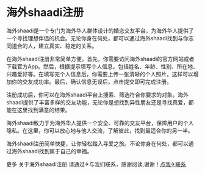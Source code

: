 # 海外shaadi注册

海外shaadi是一个专门为海外华人群体设计的婚恋交友平台，为海外华人提供了一个寻找理想伴侣的机会。无论你身在何处，都可以通过海外shaadi找到与你志同道合的人，建立真实、稳定的关系。

在海外shaadi注册非常简单方便。首先，你需要访问海外shaadi的官方网站或者下载官方App。然后，根据提示填写个人信息，包括姓名、年龄、性别、所在地、兴趣爱好等。在填写完个人信息后，你需要上传一张清晰的个人照片，这样可以增加你的交友成功率。最后，确认信息无误后，点击提交即可完成注册。

注册成功后，你可以在海外shaadi平台上搜索、筛选符合你要求的对象。海外shaadi提供了丰富多样的交友功能，无论你是想找到异性朋友还是寻找真爱，都能在这里找到满意的结果。

海外shaadi致力于为海外华人提供一个安全、可靠的交友平台，保障用户的个人隐私。在这里，你可以放心地与他人交流，了解彼此，找到最适合你的另一半。

海外shaadi注册简单快捷，让你轻松踏入寻爱之旅。不论你身在何处，都可以通过海外shaadi找到属于自己的幸福。

更多 关于海外shaadi注册 请通过✈与我们联系，感谢阅读,谢谢！[点我✈联系](https://sms.k02.cc)